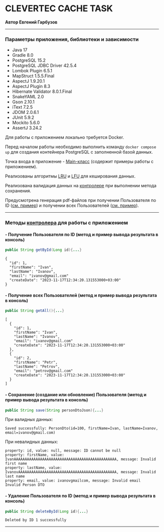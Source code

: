 # CLEVERTEC CACHE TASK

**Автор Евгений Гарбузов**

***

### Параметры приложения, библиотеки и зависимости

- Java 17
- Gradle 8.0
- PostgreSQL 15.2
- PostgreSQL JDBC Driver 42.5.4
- Lombok Plugin 6.5.1
- MapStruct 1.5.5.Final
- AspectJ 1.9.20.1
- AspectJ Plugin 8.3
- Hibernate Validator 8.0.1.Final
- SnakeYAML 2.0
- Gson 2.10.1
- iText 7.2.5
- JDOM 2.0.6.1
- JUnit 5.9.2
- Mockito 5.6.0
- AssertJ 3.24.2

Для работы с приложением локально требуется Docker.

Перед началом работы необходимо выполнить команду ```docker compose up```
для создания контейнера PostgreSQL с заполненной базой данных.

Точка входа в приложение - [Main-класс](src/main/java/ru/clevertec/Main.java "Main.java")
(содержит примеры работы с приложением).

Реализованы алгоритмы [LRU](src/main/java/ru/clevertec/dao/cache/impl/LRUCache.java "LRUCache.java")
и [LFU](src/main/java/ru/clevertec/dao/cache/impl/LFUCache.java "LFUCache.java")
для кеширования данных.

Реализована валидация данных на [контролере](src/main/java/ru/clevertec/controller/PersonController.java "PersonController.java")
при выполнении метода сохранения.

Предусмотрена генерация pdf-файлов при получении Пользователя по ID
([см. пример](src/main/resources/pdfexample/person_get_by_id_example.pdf "person_get_by_id_example.pdf")) и
получении всех Пользователей ([см. пример](src/main/resources/pdfexample/person_get_all_example.pdf "person_get_all_example.pdf")).

***

### Методы [контролера](src/main/java/ru/clevertec/controller/PersonController.java "PersonController.java") для работы с приложением

#### - Получение Пользователя по ID (метод и пример вывода результата в консоль)

```java
public String getById(Long id){...}
```

```
{
  "id": 1,
  "firstName": "Ivan",
  "lastName": "Ivanov",
  "email": "ivanov@gmail.com"
  "createDate": "2023-11-17T12:34:20.131553000+03:00"
}
```

#### - Получение всех Пользователей (метод и пример вывода результата в консоль)

```java
public String getAll(){...}
```

```
[
  {
    "id": 1,
    "firstName": "Ivan",
    "lastName": "Ivanov",
    "email": "ivanov@gmail.com"
    "createDate": "2023-11-17T12:34:20.131553000+03:00"
  },
  {
    "id": 2,
    "firstName": "Petr",
    "lastName": "Petrov",
    "email": "petrov@gmail.com"
    "createDate": "2023-11-17T12:34:20.131553000+03:00"
  }
]
```

#### - Сохранение (создание или обновление) Пользователя (метод и пример вывода результата в консоль)

```java
public String save(String personDtoJson){...}
```

При валидных данных:

```
Saved successfully: PersonDto(id=100, firstName=Ivan, lastName=Ivanov, email=ivanov@gmail.com)
```

При невалидных данных:

```
property: id, value: null, message: ID cannot be null
property: firstName, value: IvanAAAAAAAAAAAAAAAAAAAAAAAAAAAAAAAAAAAAAAAAAAAAAAA, message: Invalid first name
property: lastName, value: IvanovAAAAAAAAAAAAAAAAAAAAAAAAAAAAAAAAAAAAAAAAAAAAA, message: Invalid last name
property: email, value: ivanovgmailcom, message: Invalid email
Invalid Person DTO
```

#### - Удаление Пользователя по ID (метод и пример вывода результата в консоль)

```java
public String deleteById(Long id){...}
```

```
Deleted by ID 1 successfully
```

***